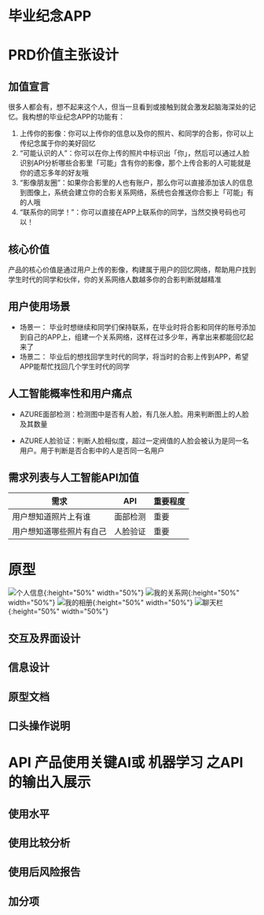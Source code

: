 # 毕业纪念APP
# PRD价值主张设计
## 加值宣言
很多人都会有，想不起来这个人，但当一旦看到或接触到就会激发起脑海深处的记忆。我构想的毕业纪念APP的功能有：
1. 上传你的影像：你可以上传你的信息以及你的照片、和同学的合影，你可以上传纪念属于你的美好回忆
2. “可能认识的人”：你可以在你上传的照片中标识出「你」，然后可以通过人脸识别API分析哪些合影里「可能」含有你的影像，那个上传合影的人可能就是你的遗忘多年的好友哦
3. “影像朋友圈”：如果你合影里的人也有账户，那么你可以直接添加该人的信息到图像上，系统会建立你的合影关系网络，系统也会推送你合影上「可能」有的人哦
4. “联系你的同学！”：你可以直接在APP上联系你的同学，当然交换号码也可以！

## 核心价值
产品的核心价值是通过用户上传的影像，构建属于用户的回忆网络，帮助用户找到学生时代的同学和伙伴，你的关系网络人数越多你的合影判断就越精准

## 用户使用场景
* 场景一： 毕业时想继续和同学们保持联系，在毕业时将合影和同伴的账号添加到自己的APP上，组建一个关系网络，这样在过多少年，再拿出来都能回忆起来了
* 场景二： 毕业后的想找回学生时代的同学，将当时的合影上传到APP，希望APP能帮忙找回几个学生时代的同学

## 人工智能概率性和用户痛点
* AZURE面部检测：检测图中是否有人脸，有几张人脸。用来判断图上的人脸及其数量

* AZURE人脸验证：判断人脸相似度，超过一定阀值的人脸会被认为是同一名用户。用于判断是否合影中的人是否同一名用户

## 需求列表与人工智能API加值


需求 | API | 重要程度 
-|-|-
用户想知道照片上有谁 | 面部检测 | 重要|
用户想知道哪些照片有自己 | 人脸验证 | 重要 |


                                                       
# 原型

![个人信息](https://github.com/yly49930454/album/blob/master/media/%E4%B8%AA%E4%BA%BA%E4%BF%A1%E6%81%AF.png){:height="50%" width="50%"}
![我的关系网](https://github.com/yly49930454/album/blob/master/media/%E6%88%91%E7%9A%84%E5%85%B3%E7%B3%BB%E7%BD%91.png){:height="50%" width="50%"}
![我的相册](https://github.com/yly49930454/album/blob/master/media/%E6%88%91%E7%9A%84%E7%9B%B8%E5%86%8C.png){:height="50%" width="50%"}
![聊天栏](https://github.com/yly49930454/album/blob/master/media/%E8%81%8A%E5%A4%A9%E6%A0%8F.png){:height="50%" width="50%"}

## 交互及界面设计
## 信息设计
## 原型文档
## 口头操作说明




# API 产品使用关键AI或 机器学习 之API的输出入展示
## 使用水平

## 使用比较分析

## 使用后风险报告

## 加分项
